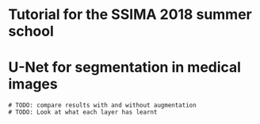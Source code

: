 # Tutorial for the SSIMA 2018 summer school

# U-Net for segmentation in medical images


    # TODO: compare results with and without augmentation
    # TODO: Look at what each layer has learnt